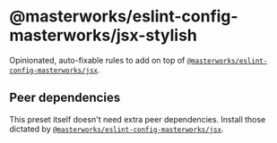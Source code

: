 # @masterworks/eslint-config-masterworks/jsx-stylish

Opinionated, auto-fixable rules to add on top of [`@masterworks/eslint-config-masterworks/jsx`](../jsx/README.md).

## Peer dependencies

This preset itself doesn't need extra peer dependencies. Install those dictated by [`@masterworks/eslint-config-masterworks/jsx`](../jsx/README.md).

